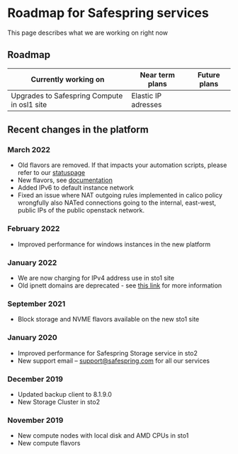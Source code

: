# Roadmap for Safespring services

This page describes what we are working on right now

## Roadmap

| Currently working on       | Near term plans                   | Future plans                        |
|----------------------------|-----------------------------------|-------------------------------------|
| Upgrades to Safespring Compute in osl1 site | Elastic IP adresses                 |                                     |

## Recent changes in the platform

### March 2022

* Old flavors are removed. If that impacts your automation scripts, please refer to our [statuspage](https://status.safespring.com/incidents/sndw1pmf48f5)
* New flavors, see [documentation](../compute/../new/flavors.md)
* Added IPv6 to default instance network
* Fixed an issue where NAT outgoing rules implemented  in calico policy wrongfully also NATed connections going to the internal, east-west, public IPs of the public openstack network.

### February 2022

* Improved performance for windows instances in the new platform

### January 2022

* We are now charging for IPv4 address use in sto1 site
* Old ipnett domains are deprecated - see [this link](https://docs.safespring.com/service/domain-changes/) for more information

### September 2021

* Block storage and NVME flavors available on the new sto1 site
### January 2020

* Improved performance for Safespring Storage service in sto2
* New support email – support@safespring.com for all our services

### December 2019

* Updated backup client to 8.1.9.0
* New Storage Cluster in sto2

### November 2019

* New compute nodes with local disk and AMD CPUs in sto1
* New compute flavors
